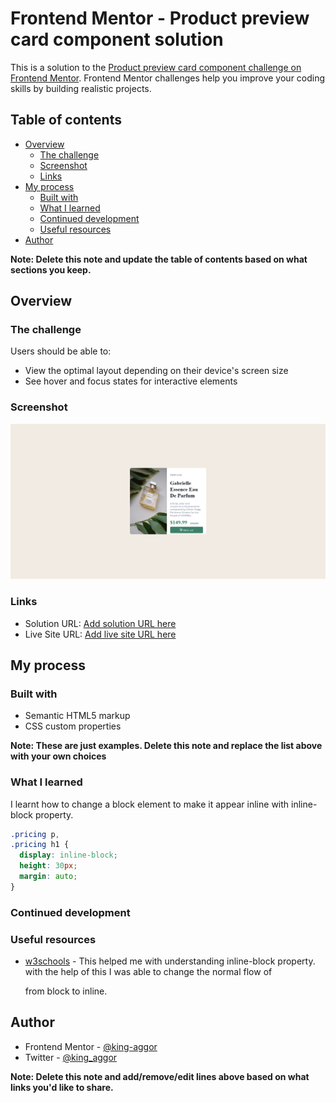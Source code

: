# Frontend Mentor - Product preview card component solution

This is a solution to the [Product preview card component challenge on Frontend Mentor](https://www.frontendmentor.io/challenges/product-preview-card-component-GO7UmttRfa). Frontend Mentor challenges help you improve your coding skills by building realistic projects.

## Table of contents

- [Overview](#overview)
  - [The challenge](#the-challenge)
  - [Screenshot](#screenshot)
  - [Links](#links)
- [My process](#my-process)
  - [Built with](#built-with)
  - [What I learned](#what-i-learned)
  - [Continued development](#continued-development)
  - [Useful resources](#useful-resources)
- [Author](#author)

**Note: Delete this note and update the table of contents based on what sections you keep.**

## Overview

### The challenge

Users should be able to:

- View the optimal layout depending on their device's screen size
- See hover and focus states for interactive elements

### Screenshot

![desktop-design](./screenshoot/desktop-design.png)

### Links

- Solution URL: [Add solution URL here](https://your-solution-url.com)
- Live Site URL: [Add live site URL here](https://your-live-site-url.com)

## My process

### Built with

- Semantic HTML5 markup
- CSS custom properties

**Note: These are just examples. Delete this note and replace the list above with your own choices**

### What I learned

I learnt how to change a block element to make it appear inline with inline-block property.

```css
.pricing p,
.pricing h1 {
  display: inline-block;
  height: 30px;
  margin: auto;
}
```

### Continued development

### Useful resources

- [w3schools](hhttps://www.w3schools.com/html/html_blocks.asp) - This helped me with understanding inline-block property. with the help of this I was able to change the normal flow of <p> from block to inline.

## Author

- Frontend Mentor - [@king-aggor](https://www.frontendmentor.io/profile/king-aggor)
- Twitter - [@king_aggor](https://www.twitter.com/king_aggor)

**Note: Delete this note and add/remove/edit lines above based on what links you'd like to share.**
